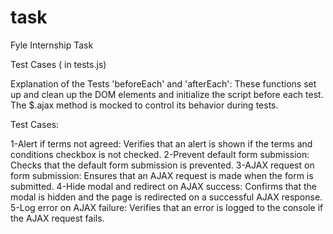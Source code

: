 # task
Fyle Internship Task


Test Cases ( in tests.js)

Explanation of the Tests
'beforeEach' and 'afterEach': These functions set up and clean up the DOM elements and initialize the script before each test. The $.ajax method is mocked to control its behavior during tests.

Test Cases:

1-Alert if terms not agreed: Verifies that an alert is shown if the terms and conditions checkbox is not checked.
2-Prevent default form submission: Checks that the default form submission is prevented.
3-AJAX request on form submission: Ensures that an AJAX request is made when the form is submitted.
4-Hide modal and redirect on AJAX success: Confirms that the modal is hidden and the page is redirected on a successful AJAX response.
5-Log error on AJAX failure: Verifies that an error is logged to the console if the AJAX request fails.
